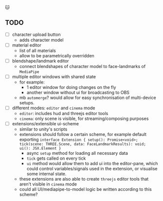 🐱

## TODO

- [ ] character upload button
  - adds character model
- [ ] material editor
  - list of all materials
  - allow to be parametrically overridden
- [ ] blendshape/landmark editor
  - connect blendshapes of character model to face-landmarks of `MediaPipe`
- [ ] multiple editor windows with shared state
  - for example:
    - 1 editor window for doing changes on the fly
    - another window without ui for broadcasting to OBS
  - mb `automerge`? would allow for easy synchronisation of multi-device setups.
- [ ] different modes: `editor` and `cinema` mode
  - `editor`: includes hud and threejs editor tools
  - `cinema`: only scene is visible, for streaming/composing purposes
- [ ] extensions/extensible ui-scheme
  - similar to unity's scripts
  - extensions should follow a certain scheme, for example default exporting `interface Extension { setup(): Promise<void>; tick(scene: THREE.Scene, data: FaceLandmarkResults): void; ui(): JSX.Element }`
    - async `setup` method for loading all necessary data
    - `tick` gets called on every tick
    - `ui` method would allow them to add ui into the editor-pane, which could control variables/signals used in the extension, or visualise some internal state.
  - these extensions are also able to create `threejs` editor tools that aren't visible in `cinema` mode
  - could all UI/mediapipe-to-model logic be written according to this scheme?
